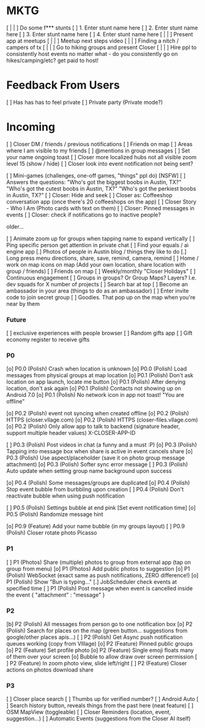 
# MKTG

 [ | | ] Do some f*** stunts
    [ ] 1. Enter stunt name here
    [ ] 2. Enter stunt name here
    [ ] 3. Enter stunt name here
    [ ] 4. Enter stunt name here
 [ | | ] Present app at meetups
 [ | | ] Meetup next steps video
 [ | | ] Finding a nitch / campers of tx
 [ | | ] Go to hiking groups and present Closer
 [ | | ] Hire ppl to consistently host events no matter what - do you consistently go on hikes/camping/etc? get paid to host!

# Feedback From Users

 [ ] Has has has to feel private
 [ ] Private party (Private mode?)

# Incoming

 [ ] Closer DM / friends / previous notifications
 [ ] Friends on map
    [ ] Areas where I am visible to my friends
 [ ] @mentions in group messages
 [ ] Set your name ongoing toast
 [ ] Closer more localized hubs not all visible zoom level 15 (show / hide)
 [ ] Closer look into event notification not being sent?

 [ ] Mini-games (challenges, one-off games, "things" ppl do) [NSFW]
    [ ] Answers the questions:
        "Who's got the biggest boobs in Austin, TX?"
        "Who's got the cutest boobs in Austin, TX?"
        "Who's got the perkiest boobs in Austin, TX?"
 [ ] Closer: Hide and seek
 [ ] Closer as: Coffeeshop conversation app (once there's 20 coffeeshops on the app)
 [ ] Closer Story - Who I Am (Photo cards with text on them)
 [ ] Closer: Pinned messages in events
 [ ] Closer: check if notifications go to inactive people?

 older...

 [ ] Animate zoom up for groups when tapping name to expand vertically
 [ ] Ping specific person get attention in private chat
 [ ] Find your equals / ai engine app
 [.] Photos of people in Austin blog / things they like to do
 [.] Long press menu directions, share, save, remind, camera, remind
 [ ] Home / work on map icons on map (Add your own location, share location with group / friends)
    [ ] Friends on map
 [ ] Weekly/monthly "Closer Holidays"
    [ ] Continuous engagement
 [ ] Groups in groups? Or Group Maps? Layers? I.e. dev squads for X number of projects
 [ ] Search bar at top
 [ ] Become an ambassador in your area (things to do as an ambassador)
 [ ] Enter invite code to join secret group
 [ ] Goodies.  That pop up on the map when you're near by them

### Future ###

 [ ] exclusive experiences with people browser
 [ ] Random gifts app
    [ ] Gift economy register to receive gifts

### P0 ###

 [o] P0.0 (Polish) Crash when location is unknown
 [o] P0.0 (Polish) Load messages from physical groups at map location
 [o] P0.1 (Polish) Don't ask location on app launch, locate me button
 [o] P0.1 (Polish) After denying location, don't ask again
 [o] P0.1 (Polish) Contacts not showing up on Android 7.0
 [o] P0.1 (Polish) No network icon in app not toast! "You are offline"

 [o] P0.2 (Polish) event not syncing when created offline
 [o] P0.2 (Polish) HTTPS (closer.vllage.com)
 [o] P0.2 (Polish) HTTPS (closer-files.vllage.com)
 [o] P0.2 (Polish) Only allow app to talk to backend (signature header, support multiple header values) X-CLOSER-APP-ID

 [ ] P0.3 (Polish) Post videos in chat (a funny and a must :P)
 [o] P0.3 (Polish) Tapping into message box when share is active in event cancels share
 [o] P0.3 (Polish) Use aspect/placeholder (save it on photo group message attachment)
 [o] P0.3 (Polish) Softer sync error message
 [ ] P0.3 (Polish) Auto update when setting group name background upon success

 [o] P0.4 (Polish) Some messages/groups are duplicated
 [o] P0.4 (Polish) Stop event bubble from burbbling upon creation
 [ ] P0.4 (Polish) Don't reactivate bubble when using push notification

 [ ] P0.5 (Polish) Settings bubble at end pink [Set event notification time]
 [o] P0.5 (Polish) Randomize message hint

 [o] P0.9 (Feature) Add your name bubble (in my groups layout)
 [ ] P0.9 (Polish) Closer rotate photo Picasso

### P1 ###

 [ ] P1 (Photos) Share (multiple) photos to group from external app (tap on group from menu)
 [o] P1 (Photos) Add public photos to suggestion
 [o] P1 (Polish) WebSocket (exact same as push notifications, ZERO difference!)
 [o] P1 (Polish) Show "Bun is typing..."
    [.] JobScheduler check events at specified time
 [ ] P1 (Polish) Post message when event is cancelled inside the event { "attachment" : "message" }

### P2 ###

 [b] P2 (Polish) All messages from person go to one notification box
 [o] P2 (Polish) Search for places on the map (green button... suggestions from google/other places apis...)
 [ ] P2 (Polish) Get Async push notification queues working (copy from Vlllage)
 [o] P2 (Feature) Pinned public groups
 [o] P2 (Feature) Set profile photo
 [o] P2 (Feature) Single emoji floats many of them over your screen
    [o] Bubble to allow draw over screen permission
 [ ] P2 (Feature) In zoom photo view, slide left/right
 [ ] P2 (Feature) Closer actions on photos download share


### P3 ###

 [ ] Closer place search
     [ ] Thumbs up for verified number?
 [ ] Android Auto
 [ ] Search history button, reveals things from the past here (neat feature)
 [ ] OSM MapView (toggleable)
 [ ] Closer Reminders (location, event, suggestion...)
 [ ] Automatic Events (suggestions from the Closer AI itself)
